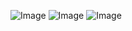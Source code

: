 ![Image](https://github.com/user-attachments/assets/51c43bcc-e834-4526-8445-92975fd047b8)
![Image](https://github.com/user-attachments/assets/b4c7c6d7-5a7b-4cbb-8142-2aee5ad2cac1)
![Image](https://github.com/user-attachments/assets/64ef0622-b681-4d0f-99af-8610032dcc7e)
